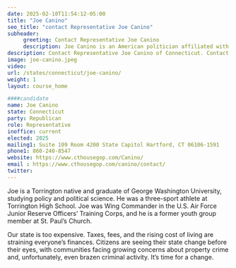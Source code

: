 ```yaml
---
date: 2025-02-10T11:54:12-05:00
title: "Joe Canino"
seo_title: "contact Representative Joe Canino"
subheader:
     greeting: Contact Representative Joe Canino
     description: Joe Canino is an American politician affiliated with the Republican Party. He serves as a member of the Connecticut House of Representatives, representing District 65, which includes part of the city of Torrington. He began his term on January 8, 2025.
description: Contact Representative Joe Canino of Connecticut. Contact information for Joe Canino includes email address, phone number, and mailing address.
image: joe-canino.jpeg
video:
url: /states/connecticut/joe-canino/
weight: 1
layout: course_home

####candidate
name: Joe Canino
state: Connecticut
party: Republican
role: Representative
inoffice: current
elected: 2025
mailing1: Suite 109 Room 4200 State Capitol Hartford, CT 06106-1591
phone1: 860-240-8547
website: https://www.cthousegop.com/Canino/
email : https://www.cthousegop.com/canino/contact/
twitter: 
---
```

Joe is a Torrington native and graduate of George Washington University, studying policy and political science. He was a three-sport athlete at Torrington High School. Joe was Wing Commander in the U.S. Air Force Junior Reserve Officers’ Training Corps, and he is a former youth group member at St. Paul’s Church.

Our state is too expensive. Taxes, fees, and the rising cost of living are straining everyone’s finances. Citizens are seeing their state change before their eyes, with communities facing growing concerns about property crime and, unfortunately, even brazen criminal activity. It’s time for a change.
